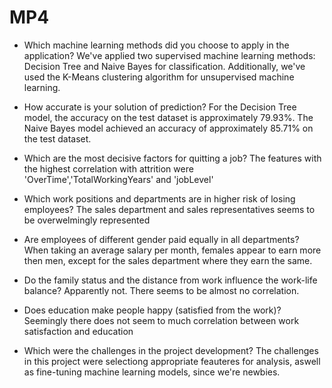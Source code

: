 # MP4

- Which machine learning methods did you choose to apply in the application?
  We've applied two supervised machine learning methods: Decision Tree and Naive Bayes for classification. Additionally, we've used the K-Means clustering algorithm for unsupervised machine learning.

- How accurate is your solution of prediction?
  For the Decision Tree model, the accuracy on the test dataset is approximately 79.93%. The Naive Bayes model achieved an accuracy of approximately 85.71% on the test dataset.

- Which are the most decisive factors for quitting a job?
  The features with the highest correlation with attrition were 'OverTime','TotalWorkingYears' and 'jobLevel'

- Which work positions and departments are in higher risk of losing employees?
  The sales department and sales representatives seems to be overwelmingly represented

- Are employees of different gender paid equally in all departments?
  When taking an average salary per month, females appear to earn more then men, except for the sales department where they earn the same.

- Do the family status and the distance from work influence the work-life balance?
  Apparently not. There seems to be almost no correlation.

- Does education make people happy (satisfied from the work)?
  Seemingly there does not seem to much correlation between work satisfaction and education

- Which were the challenges in the project development?
  The challenges in this project were selectiong appropriate feauteres for analysis, aswell as fine-tuning machine learning models, since we're newbies.
